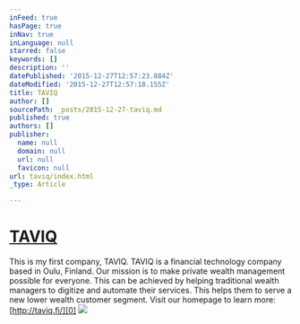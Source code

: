 ```yaml
---
inFeed: true
hasPage: true
inNav: true
inLanguage: null
starred: false
keywords: []
description: ''
datePublished: '2015-12-27T12:57:23.884Z'
dateModified: '2015-12-27T12:57:18.155Z'
title: TAVIQ
author: []
sourcePath: _posts/2015-12-27-taviq.md
published: true
authors: []
publisher:
  name: null
  domain: null
  url: null
  favicon: null
url: taviq/index.html
_type: Article

---
```

# [TAVIQ][0]

This is my first company, TAVIQ. TAVIQ is a financial technology company based in Oulu, Finland. Our mission is to make private wealth management possible for everyone. This can be achieved by helping traditional wealth managers to digitize and automate their services. This helps them to serve a new lower wealth customer segment. Visit our homepage to learn more: [http://taviq.fi/][0]
![](https://the-grid-user-content.s3-us-west-2.amazonaws.com/68a0eb5d-1ec2-41e5-8a9c-84d865d950b0.jpg)

[0]: http://taviq.fi/